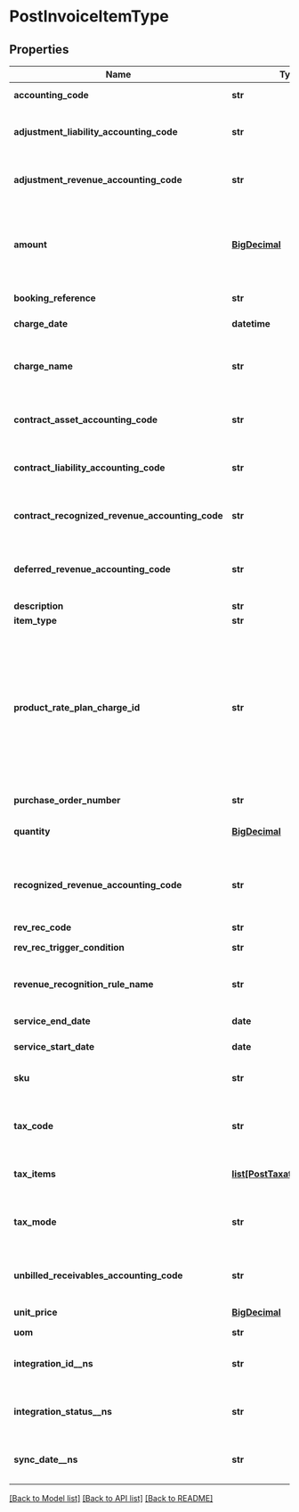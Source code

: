 # PostInvoiceItemType

## Properties
Name | Type | Description | Notes
------------ | ------------- | ------------- | -------------
**accounting_code** | **str** | The accounting code associated with the invoice item.  | [optional] 
**adjustment_liability_accounting_code** | **str** | The accounting code for adjustment liability.         **Note**: This field is only available if you have the RevPro Integration feature enabled.   | [optional] 
**adjustment_revenue_accounting_code** | **str** | The accounting code for adjustment revenue.         **Note**: This field is only available if you have the RevPro Integration feature enabled.   | [optional] 
**amount** | [**BigDecimal**](BigDecimal.md) | The amount of the invoice item.   - For tax-inclusive invoice items, the amount indicates the invoice item amount including tax.  - For tax-exclusive invoice items, the amount indicates the invoice item amount excluding tax.  | 
**booking_reference** | **str** | The booking reference of the invoice item.  | [optional] 
**charge_date** | **datetime** | The date when the invoice item is charged.  | [optional] 
**charge_name** | **str** | The name of the charge associated with the invoice item.   This field is required if the &#x60;productRatePlanChargeId&#x60; field is not specified in the request.  | [optional] 
**contract_asset_accounting_code** | **str** | The accounting code for contract asset.         **Note**: This field is only available if you have the RevPro Integration feature enabled.   | [optional] 
**contract_liability_accounting_code** | **str** | The accounting code for contract liability.         **Note**: This field is only available if you have the RevPro Integration feature enabled.   | [optional] 
**contract_recognized_revenue_accounting_code** | **str** | The accounting code for contract recognized revenue.         **Note**: This field is only available if you have the RevPro Integration feature enabled.   | [optional] 
**deferred_revenue_accounting_code** | **str** | The accounting code for the deferred revenue, such as Monthly Recurring Liability.  **Note:** This field is only available if you have Zuora Finance enabled.  | [optional] 
**description** | **str** | The description of the invoice item.  | [optional] 
**item_type** | **str** | The type of the invoice item.  | [optional] 
**product_rate_plan_charge_id** | **str** | The ID of the product rate plan charge that the invoice item is created from.  If you specify a value for the &#x60;productRatePlanChargeId&#x60; field in the request, Zuora directly copies the values of the following fields from the corresponding product rate plan charge, regardless of the values specified in the request body: - &#x60;chargeName&#x60; - &#x60;sku&#x60; - &#x60;uom&#x60; - &#x60;taxCode&#x60; - &#x60;taxMode&#x60; - &#x60;accountingCode&#x60; - &#x60;deferredRevenueAccountingCode&#x60;  - &#x60;recognizedRevenueAccountingCode&#x60;  | [optional] 
**purchase_order_number** | **str** | The purchase order number associated with the invoice item.  | [optional] 
**quantity** | [**BigDecimal**](BigDecimal.md) | The number of units for the invoice item.  | [optional] [default to '1']
**recognized_revenue_accounting_code** | **str** | The accounting code for the recognized revenue, such as Monthly Recurring Charges or Overage Charges.  **Note:** This field is only available if you have Zuora Finance enabled.  | [optional] 
**rev_rec_code** | **str** | The revenue recognition code.  | [optional] 
**rev_rec_trigger_condition** | **str** | The date when revenue recognition is triggered.  | [optional] 
**revenue_recognition_rule_name** | **str** | The name of the revenue recognition rule governing the revenue schedule.  **Note:** This field is only available if you have Zuora Finance enabled.  | [optional] 
**service_end_date** | **date** | The service end date of the invoice item.  | [optional] 
**service_start_date** | **date** | The service start date of the invoice item.  | 
**sku** | **str** | The SKU of the invoice item. The SKU of the invoice item must be different from the SKU of any existing product.  | [optional] 
**tax_code** | **str** | The tax code identifies which tax rules and tax rates to apply to the invoice item.  **Note**: This field is only available only if you have Taxation enabled.  | [optional] 
**tax_items** | [**list[PostTaxationItemType]**](PostTaxationItemType.md) | Container for taxation items. The maximum number of taxation items is 5.  | [optional] 
**tax_mode** | **str** | The tax mode of the invoice item, indicating whether the amount of the invoice item includes tax.  **Note**: This field is only available only if you have Taxation enabled.  | [optional] 
**unbilled_receivables_accounting_code** | **str** | The accounting code for unbilled receivables.         **Note**: This field is only available if you have the RevPro Integration feature enabled.   | [optional] 
**unit_price** | [**BigDecimal**](BigDecimal.md) | The per-unit price of the invoice item.  | [optional] 
**uom** | **str** | The unit of measure.  | [optional] 
**integration_id__ns** | **str** | ID of the corresponding object in NetSuite. Only available if you have installed the [Zuora Connector for NetSuite](https://www.zuora.com/connect/app/?appId&#x3D;265).  | [optional] 
**integration_status__ns** | **str** | Status of the invoice item&#39;s synchronization with NetSuite. Only available if you have installed the [Zuora Connector for NetSuite](https://www.zuora.com/connect/app/?appId&#x3D;265).  | [optional] 
**sync_date__ns** | **str** | Date when the invoice item was synchronized with NetSuite. Only available if you have installed the [Zuora Connector for NetSuite](https://www.zuora.com/connect/app/?appId&#x3D;265).  | [optional] 

[[Back to Model list]](../README.md#documentation-for-models) [[Back to API list]](../README.md#documentation-for-api-endpoints) [[Back to README]](../README.md)


